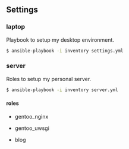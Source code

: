 ## Settings

### laptop
Playbook to setup my desktop environment.

```bash
$ ansible-playbook -i inventory settings.yml
```

### server
Roles to setup my personal server.
```bash
$ ansible-playbook -i inventory server.yml
```

#### roles
- gentoo_nginx

- gentoo_uwsgi

- blog
